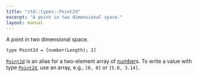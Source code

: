 ```yaml
---
title: "std::types::Point2d"
excerpt: "A point in two dimensional space."
layout: manual
---
```


A point in two dimensional space.

```kcl
type Point2d = [number(Length); 2]
```

[`Point2d`](/docs/kcl/types/Point2d) is an alias for a two-element array of [number](/docs/kcl/types/number)s. To write a value
with type [`Point2d`](/docs/kcl/types/Point2d), use an array, e.g., `[0, 0]` or `[5.0, 3.14]`.




